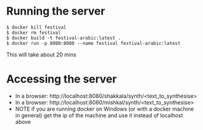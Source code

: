 # Running the server

```
$ docker kill festival
$ docker rm festival
$ docker build -t festival-arabic:latest .
$ docker run -p 8080:8080 --name festival festival-arabic:latest
```

This will take about 20 mins

# Accessing the server

* In a browser: http://localhost:8080/shakkala/synth/<text_to_synthesise>
* In a browser: http://localhost:8080/mishkal/synth/<text_to_synthesise>
* NOTE if you are running docker on Windows (or with a docker machine in general) get the ip of the machine and use it instead of localhost above
